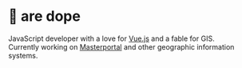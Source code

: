 # 🐧 are dope

JavaScript developer with a love for [Vue.js][1] and a fable for GIS.  
Currently working on [Masterportal][2] and other geographic information systems.


  [1]: https://github.com/vuejs/vue
  [2]: https://bitbucket.org/geowerkstatt-hamburg/masterportal/src/dev/

